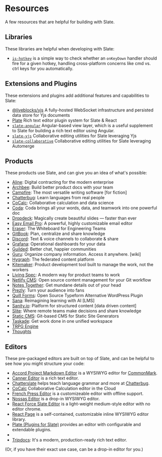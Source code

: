 # Resources

A few resources that are helpful for building with Slate.

## Libraries

These libraries are helpful when developing with Slate:

- [`is-hotkey`](https://github.com/ianstormtaylor/is-hotkey) is a simple way to check whether an `onKeyDown` handler
  should fire for a given hotkey, handling cross-platform concerns like cmd vs. ctrl keys for you automatically.

## Extensions and Plugins

These extensions and plugins add additional features and capabilities to Slate:

- [@liveblocks/yjs](https://liveblocks.io/docs/api-reference/liveblocks-yjs) A fully-hosted WebSocket infrastructure and
  persisted data store for Yjs documents
- [Plate](https://github.com/udecode/plate) Rich text editor plugin system for Slate & React
- [`slate-angular`](https://github.com/worktile/slate-angular) Angular-based view layer, which is a useful supplement to
  Slate for building a rich text editor using Angular.
- [`slate-yjs`](https://github.com/BitPhinix/slate-yjs/) Collaborative editing utilities for Slate leveraging Yjs
- [`slate-collaborative`](https://github.com/cudr/slate-collaborative) Collaborative editing utilities for Slate
  leveraging Automerge

## Products

These products use Slate, and can give you an idea of what's possible:

- [Aline](https://www.aline.co/): Digital contracting for the modern enterprise
- [Archbee](https://archbee.io/): Build better product docs with your team
- [Campfire](https://www.campfirewriting.com/): The most versatile writing software [for fiction]
- [Chatterbug](https://chatterbug.com/): Learn languages from real people
- [CoCalc](https://cocalc.com/): Collaborative calculation and data science
- [Coda](https://coda.io/): Coda brings all your words, data, and teamwork into one powerful doc
- [Dropdeck](https://www.dropdeck.com/): Magically create beautiful slides — faster than ever
- [Easy Email Pro](https://www.easyemail.pro/): A powerful, highly customizable email editor
- [Eraser](https://www.tryeraser.com/): The Whiteboard for Engineering Teams
- [GitBook](https://www.gitbook.com/): Plan, centralize and share knowledge
- [Discord](https://discord.com/): Text & voice channels to collaborate & share
- [Grafana](https://grafana.com/): Operational dashboards for your data
- [Guilded](https://www.guilded.gg/): Better chat, happier communities
- [Guru](https://www.getguru.com/): Organize company information. Access it anywhere. [wiki]
- [Hygraph](https://hygraph.com/): The federated content platform
- [Kitemaker](https://kitemaker.co/): Product development tool built to manage the work, not the workers
- [Living Spec](https://livingspec.com/): A modern way for product teams to work
- [Netlify CMS](https://www.netlifycms.org/): Open source content management for your Git workflow
- [Notes Together](https://notestogether.hominidsoftware.com/): Get mundane details out of your head
- [Prezly](https://www.prezly.com/): Turn your audience into fans
- [Quill Forms](https://demo.quillforms.com/): Open Source Typeform Alternative WordPress Plugin
- [Sana](https://www.sanalabs.com): Reimagining learning with AI [LMS]
- [Sanity.io](https://www.sanity.io/): Platform for structured content [data driven content]
- [Slite](https://slite.com/): Where remote teams make decisions and share knowledge
- [Static CMS](https://www.staticcms.org/): Git-based CMS for Static Site Generators
- [Taskade](https://www.taskade.com/): Get work done in one unified workspace
- [TRPG Engine](https://trpg.moonrailgun.com/)
- [Thoughts](https://thoughts.teambition.com/)

## Editors

These pre-packaged editors are built on top of Slate, and can be helpful to see how you might structure your code:

- [Accord Project Markdown Editor](https://github.com/accordproject/web-components) is a WYSIWYG editor
  for [CommonMark](https://commonmark.org/).
- [Canner Editor](https://github.com/Canner/canner-slate-editor) is a rich text editor.
- [Chatterslate](https://github.com/chatterbugapp/chatterslate) helps teach language grammar and more
  at [Chatterbug](https://chatterbug.com).
- [CoCalc](https://github.com/sagemathinc/cocalc/) Collaborative Calculation editor in the Cloud
- [French Press Editor](https://github.com/roast-cms/french-press-editor) is a customizeable editor with offline
  support.
- [Nossas Editor](http://slate-editor.bonde.org/) is a drop-in WYSIWYG editor.
- [React Force Slate Editor](https://github.com/nareshbhatia/react-force/tree/master/packages/slate-editor) is a
  light-weight medium-style editor with no editor chrome.
- [React Page](https://github.com/react-page/react-page) is a self-contained, customizable inline WYSIWYG editor
  library.
- [Plate (Plugins for Slate)](https://github.com/udecode/plate) provides an editor with configurable and
  extendable plugins.
-
- [Tripdocs](https://github.com/ctripcorp/tripdocs): It's a modern, production-ready rich text editor.

\(Or, if you have their exact use case, can be a drop-in editor for you.\)
